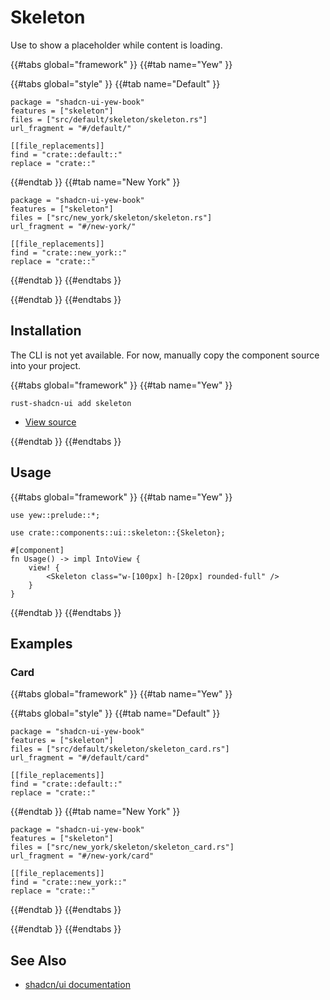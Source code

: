 # Skeleton

Use to show a placeholder while content is loading.

{{#tabs global="framework" }}
{{#tab name="Yew" }}

{{#tabs global="style" }}
{{#tab name="Default" }}

```toml,trunk
package = "shadcn-ui-yew-book"
features = ["skeleton"]
files = ["src/default/skeleton/skeleton.rs"]
url_fragment = "#/default/"

[[file_replacements]]
find = "crate::default::"
replace = "crate::"
```

{{#endtab }}
{{#tab name="New York" }}

```toml,trunk
package = "shadcn-ui-yew-book"
features = ["skeleton"]
files = ["src/new_york/skeleton/skeleton.rs"]
url_fragment = "#/new-york/"

[[file_replacements]]
find = "crate::new_york::"
replace = "crate::"
```

{{#endtab }}
{{#endtabs }}

{{#endtab }}
{{#endtabs }}

## Installation

<div class="warning">

The CLI is not yet available. For now, manually copy the component source into your project.

</div>

{{#tabs global="framework" }}
{{#tab name="Yew" }}

```shell
rust-shadcn-ui add skeleton
```

-   [View source](https://github.com/RustForWeb/shadcn-ui/tree/main/packages/yew/skeleton)

{{#endtab }}
{{#endtabs }}

## Usage

{{#tabs global="framework" }}
{{#tab name="Yew" }}

```rust,ignore
use yew::prelude::*;

use crate::components::ui::skeleton::{Skeleton};

#[component]
fn Usage() -> impl IntoView {
    view! {
        <Skeleton class="w-[100px] h-[20px] rounded-full" />
    }
}
```

{{#endtab }}
{{#endtabs }}

## Examples

### Card

{{#tabs global="framework" }}
{{#tab name="Yew" }}

{{#tabs global="style" }}
{{#tab name="Default" }}

```toml,trunk
package = "shadcn-ui-yew-book"
features = ["skeleton"]
files = ["src/default/skeleton/skeleton_card.rs"]
url_fragment = "#/default/card"

[[file_replacements]]
find = "crate::default::"
replace = "crate::"
```

{{#endtab }}
{{#tab name="New York" }}

```toml,trunk
package = "shadcn-ui-yew-book"
features = ["skeleton"]
files = ["src/new_york/skeleton/skeleton_card.rs"]
url_fragment = "#/new-york/card"

[[file_replacements]]
find = "crate::new_york::"
replace = "crate::"
```

{{#endtab }}
{{#endtabs }}

{{#endtab }}
{{#endtabs }}

## See Also

-   [shadcn/ui documentation](https://ui.shadcn.com/docs/components/skeleton)
